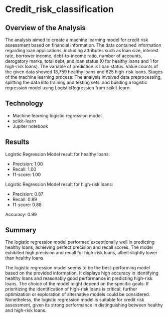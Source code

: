 # Credit_risk_classification
## Overview of the Analysis
The analysis aimed to create a machine learning model for credit risk assessment based on financial information. The data contained information regarding loan applications, including attributes such as loan size, interest rate, borrower income, debt-to-income ratio, number of accounts, derogatory marks, total debt, and loan status (0 for healthy loans and 1 for high-risk loans).
The variable of prediction is Loan status. Value counts of the given data showed 18,759 healthy loans and 625 high-risk loans.
Stages of the machine learning process: The analysis involved data preprocessing, splitting the data into training and testing sets, and building a logistic regression model using LogisticRegression from scikit-learn.

## Technology
* Machine learning logistic regression model
* scikit-learn
* Jupiter notebook
  
## Results
Logistic Regression Model result for healthy loans:
- Precision:    1.00 
- Recall:       1.00  
- f1-score:     1.00 

Logistic Regression Model result for high-risk loans:
- Precision:    0.87
- Recall:       0.89
- f1-score:     0.88

Accuracy:     0.99 

## Summary
The logistic regression model performed exceptionally well in predicting healthy loans, achieving perfect precision and recall scores. The model exhibited high precision and recall for high-risk loans, albeit slightly lower than healthy loans.

The logistic regression model seems to be the best-performing model based on the provided information. It displays high accuracy in identifying healthy loans and reasonably good performance in predicting high-risk loans. The choice of the model might depend on the specific goals: If prioritizing the identification of high-risk loans is critical, further optimization or exploration of alternative models could be considered. Nonetheless, the logistic regression model is suitable for credit risk assessment, given its strong performance in distinguishing between healthy and high-risk loans.


